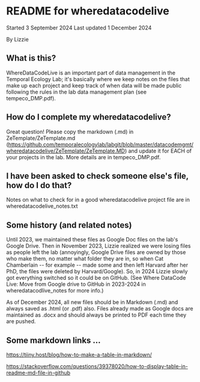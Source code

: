 # README for wheredatacodelive
Started 3 September 2024
Last updated 1 December 2024

By Lizzie

## What is this?
WhereDataCodeLive is an important part of data management in the Temporal Ecology Lab; it's basically where we keep notes on the files that make up each project and keep track of when data will be made public following the rules in the lab data management plan (see tempeco_DMP.pdf). 

## How do I complete my wheredatacodelive?
Great question! Please copy the markdown (.md) in ZeTemplate/ZeTemplate.md (https://github.com/temporalecologylab/labgit/blob/master/datacodemgmt/wheredatacodelive/ZeTemplate/ZeTemplate.MD) and update it for EACH of your projects in the lab. More details are in tempeco_DMP.pdf.

## I have been asked to check someone else's file, how do I do that?
Notes on what to check for in a good  wheredatacodelive project file are in wheredatacodelive_notes.txt

## Some history (and related notes)
Until 2023, we maintained these files as Google Doc files on the lab's Google Drive. Then in November 2023, Lizzie realized we were losing files as people left the lab (annoyingly, Google Drive files are owned by those who make them, no matter what folder they are in, so when Cat Chamberlain -- for example -- made some and then left Harvard after her PhD, the files were deleted by Harvard/Google). So, in 2024 Lizzie slowly got everything switched so it could be on GitHub. (See Where DataCode Live: Move from Google drive to GitHub in 2023-2024 in wheredatacodlive_notes for more info.)

As of December 2024, all new files should be in Markdown (.md) and always saved as .html (or .pdf) also. Files already made as Google docs are maintained as .docx and should always be printed to PDF each time they are pushed. 

## Some markdown links ... 
https://tiiny.host/blog/how-to-make-a-table-in-markdown/

https://stackoverflow.com/questions/39378020/how-to-display-table-in-readme-md-file-in-github
